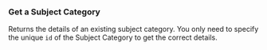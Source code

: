 ### Get a Subject Category

Returns the details of an existing subject category. You only need to specify the unique `id` of the Subject Category to get the correct details.
